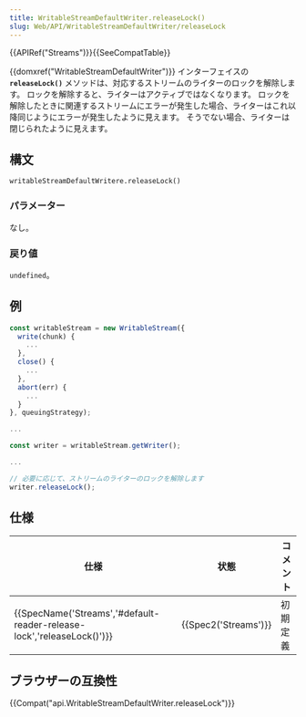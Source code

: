 ```yaml
---
title: WritableStreamDefaultWriter.releaseLock()
slug: Web/API/WritableStreamDefaultWriter/releaseLock
---
```


{{APIRef("Streams")}}{{SeeCompatTable}}

{{domxref("WritableStreamDefaultWriter")}} インターフェイスの **`releaseLock()`** メソッドは、対応するストリームのライターのロックを解除します。 ロックを解除すると、ライターはアクティブではなくなります。 ロックを解除したときに関連するストリームにエラーが発生した場合、ライターはこれ以降同じようにエラーが発生したように見えます。 そうでない場合、ライターは閉じられたように見えます。

## 構文

```
writableStreamDefaultWritere.releaseLock()
```

### パラメーター

なし。

### 戻り値

`undefined`。

## 例

```js
const writableStream = new WritableStream({
  write(chunk) {
    ...
  },
  close() {
    ...
  },
  abort(err) {
    ...
  }
}, queuingStrategy);

...

const writer = writableStream.getWriter();

...

// 必要に応じて、ストリームのライターのロックを解除します
writer.releaseLock();
```

## 仕様

| 仕様                                                                                         | 状態                         | コメント |
| -------------------------------------------------------------------------------------------- | ---------------------------- | -------- |
| {{SpecName('Streams','#default-reader-release-lock','releaseLock()')}} | {{Spec2('Streams')}} | 初期定義 |

## ブラウザーの互換性

{{Compat("api.WritableStreamDefaultWriter.releaseLock")}}
